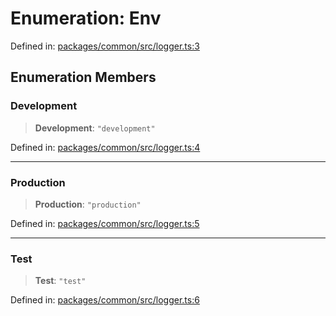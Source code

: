 # Enumeration: Env

Defined in: [packages/common/src/logger.ts:3](https://github.com/dcdpr/did-btcr2-js/blob/c82bc5c69016e1146a0c52c6e6b21621f5abd6d4/packages/common/src/logger.ts#L3)

## Enumeration Members

### Development

> **Development**: `"development"`

Defined in: [packages/common/src/logger.ts:4](https://github.com/dcdpr/did-btcr2-js/blob/c82bc5c69016e1146a0c52c6e6b21621f5abd6d4/packages/common/src/logger.ts#L4)

***

### Production

> **Production**: `"production"`

Defined in: [packages/common/src/logger.ts:5](https://github.com/dcdpr/did-btcr2-js/blob/c82bc5c69016e1146a0c52c6e6b21621f5abd6d4/packages/common/src/logger.ts#L5)

***

### Test

> **Test**: `"test"`

Defined in: [packages/common/src/logger.ts:6](https://github.com/dcdpr/did-btcr2-js/blob/c82bc5c69016e1146a0c52c6e6b21621f5abd6d4/packages/common/src/logger.ts#L6)
